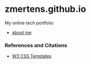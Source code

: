 # zmertens.github.io

My online tech portfolio

 - [about me](zmertens.github.io/#about)

### References and Citations

 - [W3 CSS Templates](https://www.w3schools.com/w3css/w3css_templates.asp)
